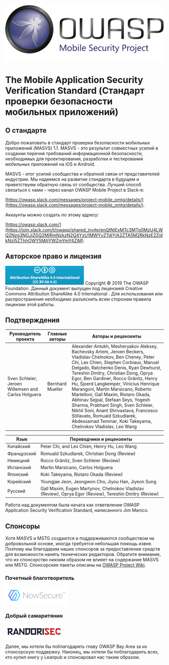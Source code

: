 ![OWASP LOGO](images/OWASP_logo.png)

# The Mobile Application Security Verification Standard (Стандарт проверки безопасности мобильных приложений)

## О стандарте

Добро пожаловать в стандарт проверки безопасности мобильных приложений (MASVS) 1.1. MASVS - это результат совместных усилий в создании перечня требований информационной безопасности, необходимых для проектирования, разработки и тестирования мобильных приложений на iOS и Android.

MASVS - итог усилий сообщества и обратной связи от представителей индустрии. Мы надеемся на развитие стандарта в будущем и приветствуем обратную связь от сообщества. Лучший способ связаться с нами - через канал OWASP Mobile Project в Slack-e:

[https://owasp.slack.com/messages/project-mobile_omtg/details/](https://owasp.slack.com/messages/project-mobile_omtg/details/).  

Аккаунты можно создать по этому адресу:

[https://owasp.slack.com/](https://join.slack.com/t/owasp/shared_invite/enQtNjExMTc3MTg0MzU4LWQ2Nzg3NGJiZGQ2MjRmNzkzN2Q4YzU1MWYyZTdjYjA2ZTA5M2RkNzE2ZjdkNzI5ZThhOWY5MjljYWZmYmY4ZjM).

## Авторское право и лицензия

![license](images/CC-license.png) Copyright © 2019 The OWASP Foundation. Данный документ выпущен под лицензией Creative Commons Attribution ShareAlike 4.0 International . Для использования или распространения необходимо разъяснить всем сторонам правила лицензии этой работы.

<div style="page-break-after: always;">
</div>

## Подтверждения

| Руководитель проекта | Главные авторы | Авторы и рецензенты |
| --- | --- | --- |
| Sven Schleier, Jeroen Willemsen and Carlos Holguera | Bernhard Mueller | Alexander Antukh, Mesheryakov Aleksey, Bachevsky Artem, Jeroen Beckers, Vladislav Chelnokov, Ben Cheney, Peter Chi, Lex Chien, Stephen Corbiaux, Manuel Delgado, Ratchenko Denis, Ryan Dewhurst, Tereshin Dmitry, Christian Dong, Oprya Egor, Ben Gardiner, Rocco Gränitz, Henry Hu, Sjoerd Langkemper, Vinícius Henrique Marangoni, Martin Marsicano, Roberto Martelloni, Gall Maxim, Riotaro Okada, Abhinav Sejpal, Stefaan Seys, Yogesh Sharma, Prabhant Singh, Sven Schleier, Nikhil Soni, Anant Shrivastava, Francesco Stillavato, Romuald Szkudlarek, Abdessamad Temmar, Koki Takeyama, Chelnokov Vladislav, Leo Wang |

| Язык | Переводчики и рецензенты |
| --- | --- |
| Китайский | Peter Chi, and Lex Chien, Henry Hu, Leo Wang |
| Французский | Romuald Szkudlarek, Christian Dong (Review) |
| Немецкий | Rocco Gränitz, Sven Schleier (Review) |
| Испанский | Martin Marsicano, Carlos Holguera |
| Японский | Koki Takeyama, Riotaro Okada (Review) |
| Корейский | Youngjae Jeon, Jeongwon Cho, Jiyou Han, Jiyeon Sung |
| Русский | Gall Maxim, Eugen Martynov, Chelnokov Vladislav (Review), Oprya Egor (Review), Tereshin Dmitry (Review) |

Работа над документом была начата как ответвление OWASP Application Security Verification Standard, написанного Jim Manico.

## Спонсоры

Хотя MASVS и MSTG создаются и поддерживаются сообществом на добровольной основе, иногда требуется небольшая помощь извне. Поэтому мы благодарим наших спонсоров за предоставление средств для возможности нанять технических редакторов. Обратите внимание, что их спонсорство никоим образом не влияет на содержание MASVS или MSTG. Спонсорские пакеты описаны на [OWASP Project Wiki](https://www.owasp.org/index.php/OWASP_Mobile_Security_Testing_Guide#tab=Sponsorship_Packages "OWASP Mobile Security Testing Guide Sponsorship Packages").

### Почетный благотворитель

[![NowSecure](images/NowSecure_logo.png)](https://www.nowsecure.com/ "NowSecure")

### Добрый самаритянин

[![RandoriSec](images/Randorisec_logo.png)](https://www.randorisec.fr/ "RandoriSec")

Далее, мы хотели бы поблагодарить главу OWASP Bay Area за их спонсорскую поддержку. Наконец, мы хотели бы поблагодарить всех, кто купил книгу у Leanpub и спонсировал нас таким образом.
